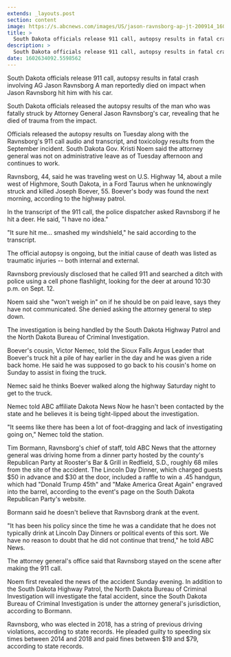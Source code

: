```yaml
--- 
extends: _layouts.post 
section: content 
image: https://s.abcnews.com/images/US/jason-ravnsborg-ap-jt-200914_1600109461995_hpMain_16x9_992.jpg 
title: > 
  South Dakota officials release 911 call, autopsy results in fatal crash involving AG Jason Ravnsborg 
description: > 
  South Dakota officials release 911 call, autopsy results in fatal crash involving AG Jason Ravnsborg A man reportedly died on impact when Jason Ravnsborg hit him with his car.South Dakota officials released the autopsy results of the man who was fatally struck by Attorney General Jason Ravnsborg's car, revealing that he died of trauma from the impact.South Dakota Gov.The investigation is being handled by the South Dakota Highway Patrol and the North Dakota Bureau of Criminal Investigation.In addition to the South Dakota Highway Patrol, the North Dakota Bureau of Criminal Investigation will investigate the fatal accident, since the South Dakota Bureau of Criminal Investigation is under the attorney general's jurisdiction, according to Bormann. 
date: 1602634092.5598562 
--- 
```

South Dakota officials release 911 call, autopsy results in fatal crash involving AG Jason Ravnsborg A man reportedly died on impact when Jason Ravnsborg hit him with his car.

South Dakota officials released the autopsy results of the man who was fatally struck by Attorney General Jason Ravnsborg's car, revealing that he died of trauma from the impact.

Officials released the autopsy results on Tuesday along with the Ravnsborg's 911 call audio and transcript, and toxicology results from the September incident. South Dakota Gov. Kristi Noem said the attorney general was not on administrative leave as of Tuesday afternoon and continues to work.

Ravnsborg, 44, said he was traveling west on U.S. Highway 14, about a mile west of Highmore, South Dakota, in a Ford Taurus when he unknowingly struck and killed Joseph Boever, 55. Boever's body was found the next morning, according to the highway patrol.

In the transcript of the 911 call, the police dispatcher asked Ravnsborg if he hit a deer. He said, "I have no idea."

"It sure hit me… smashed my windshield," he said according to the transcript.

The official autopsy is ongoing, but the initial cause of death was listed as traumatic injuries -- both internal and external.

Ravnsborg previously disclosed that he called 911 and searched a ditch with police using a cell phone flashlight, looking for the deer at around 10:30 p.m. on Sept. 12.

Noem said she "won't weigh in" on if he should be on paid leave, says they have not communicated. She denied asking the attorney general to step down.

The investigation is being handled by the South Dakota Highway Patrol and the North Dakota Bureau of Criminal Investigation.

Boever's cousin, Victor Nemec, told the Sioux Falls Argus Leader that Boever's truck hit a pile of hay earlier in the day and he was given a ride back home. He said he was supposed to go back to his cousin's home on Sunday to assist in fixing the truck.

Nemec said he thinks Boever walked along the highway Saturday night to get to the truck.

Nemec told ABC affiliate Dakota News Now he hasn't been contacted by the state and he believes it is being tight-lipped about the investigation.

"It seems like there has been a lot of foot-dragging and lack of investigating going on," Nemec told the station.

Tim Bormann, Ravnsborg's chief of staff, told ABC News that the attorney general was driving home from a dinner party hosted by the county's Republican Party at Rooster's Bar & Grill in Redfield, S.D., roughly 68 miles from the site of the accident. The Lincoln Day Dinner, which charged guests $50 in advance and $30 at the door, included a raffle to win a .45 handgun, which had "Donald Trump 45th" and "Make America Great Again" engraved into the barrel, according to the event's page on the South Dakota Republican Party's website.

Bormann said he doesn't believe that Ravnsborg drank at the event.

"It has been his policy since the time he was a candidate that he does not typically drink at Lincoln Day Dinners or political events of this sort. We have no reason to doubt that he did not continue that trend," he told ABC News.

The attorney general's office said that Ravnsborg stayed on the scene after making the 911 call.

Noem first revealed the news of the accident Sunday evening. In addition to the South Dakota Highway Patrol, the North Dakota Bureau of Criminal Investigation will investigate the fatal accident, since the South Dakota Bureau of Criminal Investigation is under the attorney general's jurisdiction, according to Bormann.

Ravnsborg, who was elected in 2018, has a string of previous driving violations, according to state records. He pleaded guilty to speeding six times between 2014 and 2018 and paid fines between $19 and $79, according to state records.